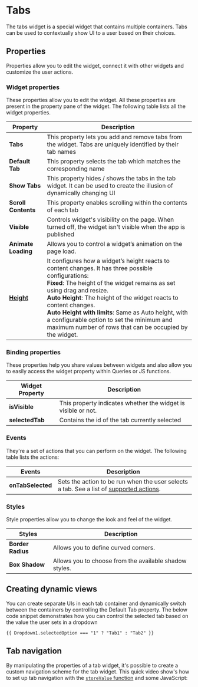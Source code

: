 # Tabs

The tabs widget is a special widget that contains multiple containers. Tabs can be used to contextually show UI to a user based on their choices.

<VideoEmbed host="youtube" videoId="NLe0To_fB7E" title="How to use Tabs Widget" caption="How to use Tabs Widget"/>

## Properties

Properties allow you to edit the widget, connect it with other widgets and customize the user actions.

### Widget properties

These properties allow you to edit the widget. All these properties are present in the property pane of the widget. The following table lists all the widget properties.

| Property            | Description                                                                                                              |
| ------------------- | ------------------------------------------------------------------------------------------------------------------------ |
| **Tabs**            | This property lets you add and remove tabs from the widget. Tabs are uniquely identified by their tab names              |
| **Default Tab**     | This property selects the tab which matches the corresponding name                                                       |
| **Show Tabs**       | This property hides / shows the tabs in the tab widget. It can be used to create the illusion of dynamically changing UI |
| **Scroll Contents** | This property enables scrolling within the contents of each tab                                                          |
| **Visible**         | Controls widget's visibility on the page. When turned off, the widget isn't visible when the app is published      |
| **Animate Loading** | Allows you to control a widget’s animation on the page load.                                                             |
| [**Height**](/reference/widgets/#height)        | It configures how a widget’s height reacts to content changes. It has three possible configurations:<br/>**Fixed**: The height of the widget remains as set using drag and resize.<br/>**Auto Height**: The height of the widget reacts to content changes.<br/>  **Auto Height with limits**: Same as Auto height, with a configurable option to set the minimum and maximum number of rows that can be occupied by the widget.                                      |

### Binding properties

These properties help you share values between widgets and also allow you to easily access the widget property within Queries or JS functions.

| Widget Property | Description                                                   |
| --------------- | ------------------------------------------------------------- |
| **isVisible**   | This property indicates whether the widget is visible or not. |
| **selectedTab** | Contains the id of the tab currently selected                  |

### Events

They're a set of actions that you can perform on the widget. The following table lists the actions:

| Events            | Description                                                                                                                      |
| ----------------- | -------------------------------------------------------------------------------------------------------------------------------- |
| **onTabSelected** | Sets the action to be run when the user selects a tab. See a list of [supported actions](../appsmith-framework/widget-actions/). |

### Styles

Style properties allow you to change the look and feel of the widget.

| Styles            | Description                                            |
| ----------------- | ------------------------------------------------------ |
| **Border Radius** | Allows you to define curved corners.                   |
| **Box Shadow**    | Allows you to choose from the available shadow styles. |

## Creating dynamic views

You can create separate UIs in each tab container and dynamically switch between the containers by controlling the Default Tab property. The below code snippet demonstrates how you can control the selected tab based on the value the user sets in a dropdown

```
{{ Dropdown1.selectedOption === "1" ? "Tab1" : "Tab2" }}
```

## Tab navigation

By manipulating the properties of a tab widget, it's possible to create a custom navigation scheme for the tab widget. This quick video show's how to set up tab navigation with the [`storeValue` function](../appsmith-framework/widget-actions/store-value.md) and some JavaScript:

<VideoEmbed host="youtube" videoId="dHeS5kPHlHE" title="" caption=""/>

